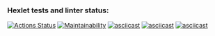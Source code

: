 ### Hexlet tests and linter status:
[![Actions Status](https://github.com/CherSula/python-project-49/actions/workflows/hexlet-check.yml/badge.svg)](https://github.com/CherSula/python-project-49/actions)
[![Maintainability](https://api.codeclimate.com/v1/badges/2b04efda0a71f803f611/maintainability)](https://codeclimate.com/github/CherSula/python-project-49/maintainability)
[![asciicast](https://asciinema.org/a/646142.svg)](https://asciinema.org/a/646142)
[![asciicast](https://asciinema.org/a/646192.svg)](https://asciinema.org/a/646192)
[![asciicast](https://asciinema.org/a/646235.svg)](https://asciinema.org/a/646235)